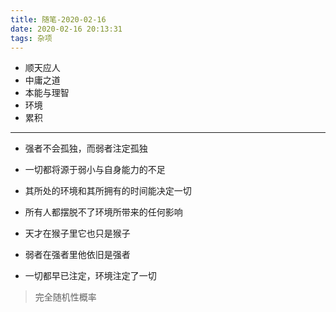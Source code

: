 ```yaml
---
title: 随笔-2020-02-16
date: 2020-02-16 20:13:31
tags: 杂项
---
```


* 顺天应人
* 中庸之道
* 本能与理智
* 环境
* 累积

---

* 强者不会孤独，而弱者注定孤独
* 一切都将源于弱小与自身能力的不足

* 其所处的环境和其所拥有的时间能决定一切

* 所有人都摆脱不了环境所带来的任何影响

* 天才在猴子里它也只是猴子
* 弱者在强者里他依旧是强者

* 一切都早已注定，环境注定了一切

> 完全随机性概率


